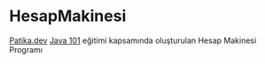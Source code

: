 # HesapMakinesi
[Patika.dev](https://www.patika.dev) [Java 101](https://app.patika.dev/courses/java101) eğitimi kapsamında oluşturulan Hesap Makinesi Programı
